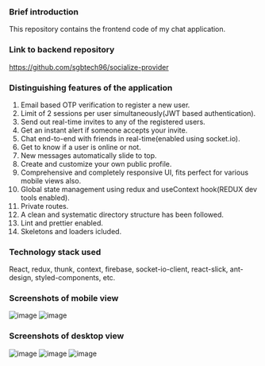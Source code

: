 ### Brief introduction

This repository contains the frontend code of my chat application.

### Link to backend repository
https://github.com/sgbtech96/socialize-provider

### Distinguishing features of the application
1) Email based OTP verification to register a new user.
2) Limit of 2 sessions per user simultaneously(JWT based authentication).
3) Send out real-time invites to any of the registered users.
4) Get an instant alert if someone accepts your invite.
5) Chat end-to-end with friends in real-time(enabled using socket.io).
6) Get to know if a user is online or not.
7) New messages automatically slide to top.
8) Create and customize your own public profile.
9) Comprehensive and completely responsive UI, fits perfect for various mobile views also.
10) Global state management using redux and useContext hook(REDUX dev tools enabled).
11) Private routes.
12) A clean and systematic directory structure has been followed.
13) Lint and prettier enabled.
14) Skeletons and loaders icluded.

### Technology stack used
React, redux, thunk, context, firebase, socket-io-client, react-slick, ant-design, styled-components, etc.

### Screenshots of mobile view

![image](https://user-images.githubusercontent.com/43717462/110251479-9bcaf400-7fa6-11eb-8786-b04971d3b774.png)
![image](https://user-images.githubusercontent.com/43717462/110251483-9e2d4e00-7fa6-11eb-87c5-ffa90d00c037.png)

### Screenshots of desktop view

![image](https://user-images.githubusercontent.com/43717462/110250756-21e53b80-7fa3-11eb-8b9d-33be4947726f.png)
![image](https://user-images.githubusercontent.com/43717462/110250763-2e699400-7fa3-11eb-9504-86f107a27567.png)
![image](https://user-images.githubusercontent.com/43717462/110250777-375a6580-7fa3-11eb-8f96-f7065d485d32.png)
